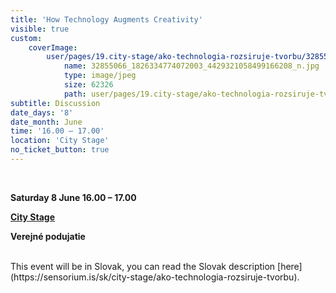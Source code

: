 ```yaml
---
title: 'How Technology Augments Creativity'
visible: true
custom:
    coverImage:
        user/pages/19.city-stage/ako-technologia-rozsiruje-tvorbu/32855066_1826334774072003_4429321058499166208_n.jpg:
            name: 32855066_1826334774072003_4429321058499166208_n.jpg
            type: image/jpeg
            size: 62326
            path: user/pages/19.city-stage/ako-technologia-rozsiruje-tvorbu/32855066_1826334774072003_4429321058499166208_n.jpg
subtitle: Discussion
date_days: '8'
date_month: June
time: '16.00 – 17.00'
location: 'City Stage'
no_ticket_button: true
---
```


<br>

**Saturday 8 June 16.00 – 17.00**

**[City Stage](/map)**

**Verejné podujatie**

<br>
This event will be in Slovak, you can read the Slovak description [here](https://sensorium.is/sk/city-stage/ako-technologia-rozsiruje-tvorbu).

<br>
